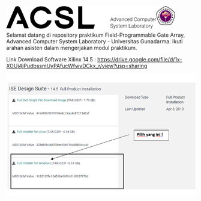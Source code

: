 <img align="left" src="images/logo.png" width="400">
<img align="left" src="images/logo_ug.jpg" width="50">
<br/><br/><br/><br/>
Selamat datang di repository praktikum Field-Programmable Gate Array, Advanced Computer System Laboratory - Universitas Gunadarma. 
Ikuti arahan asisten dalam mengerjakan modul praktikum.
<br/>

Link Download Software Xilinx 14.5 : 
https://drive.google.com/file/d/1x-XOUj4jPudbssmUyPAfucWfwvDCkx_r/view?usp=sharing

<img align="left" src="images/download.png" >

